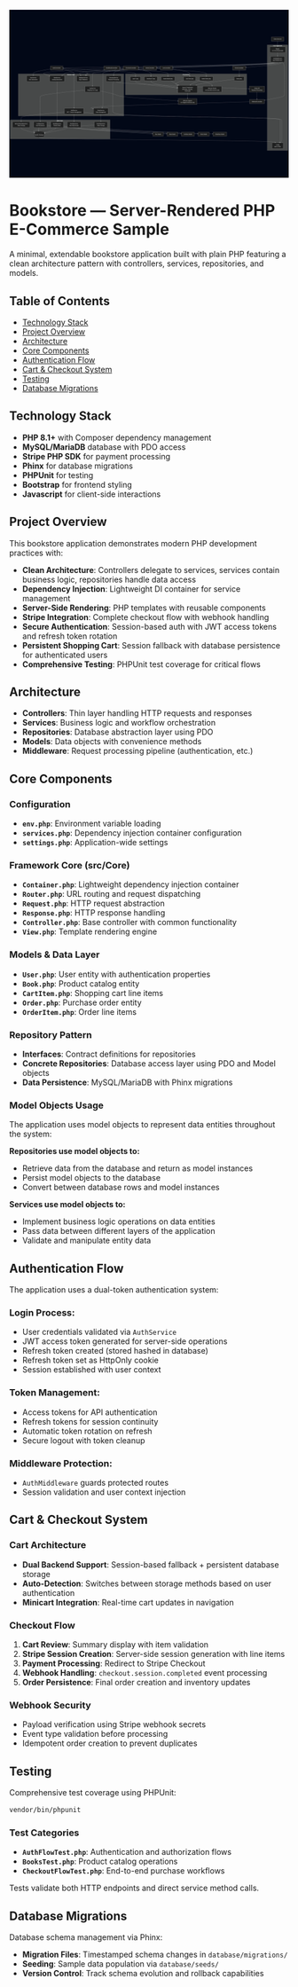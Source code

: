 ![project-graph](mermaid-diagram-2025-09-19-170558.png)

# Bookstore — Server-Rendered PHP E-Commerce Sample

A minimal, extendable bookstore application built with plain PHP featuring a clean architecture pattern with controllers, services, repositories, and models.

## Table of Contents

- [Technology Stack](#technology-stack)
- [Project Overview](#project-overview)
- [Architecture](#architecture)
- [Core Components](#core-components)
- [Authentication Flow](#authentication-flow)
- [Cart & Checkout System](#cart--checkout-system)
- [Testing](#testing)
- [Database Migrations](#database-migrations)

## Technology Stack

- **PHP 8.1+** with Composer dependency management
- **MySQL/MariaDB** database with PDO access
- **Stripe PHP SDK** for payment processing
- **Phinx** for database migrations
- **PHPUnit** for testing
- **Bootstrap** for frontend styling
- **Javascript** for client-side interactions

## Project Overview

This bookstore application demonstrates modern PHP development practices with:

- **Clean Architecture**: Controllers delegate to services, services contain business logic, repositories handle data access
- **Dependency Injection**: Lightweight DI container for service management
- **Server-Side Rendering**: PHP templates with reusable components
- **Stripe Integration**: Complete checkout flow with webhook handling
- **Secure Authentication**: Session-based auth with JWT access tokens and refresh token rotation
- **Persistent Shopping Cart**: Session fallback with database persistence for authenticated users
- **Comprehensive Testing**: PHPUnit test coverage for critical flows

## Architecture

- **Controllers**: Thin layer handling HTTP requests and responses
- **Services**: Business logic and workflow orchestration
- **Repositories**: Database abstraction layer using PDO
- **Models**: Data objects with convenience methods
- **Middleware**: Request processing pipeline (authentication, etc.)


## Core Components

### Configuration

- **`env.php`**: Environment variable loading
- **`services.php`**: Dependency injection container configuration
- **`settings.php`**: Application-wide settings

### Framework Core (src/Core)

- **`Container.php`**: Lightweight dependency injection container
- **`Router.php`**: URL routing and request dispatching
- **`Request.php`**: HTTP request abstraction
- **`Response.php`**: HTTP response handling
- **`Controller.php`**: Base controller with common functionality
- **`View.php`**: Template rendering engine

### Models & Data Layer

- **`User.php`**: User entity with authentication properties
- **`Book.php`**: Product catalog entity
- **`CartItem.php`**: Shopping cart line items
- **`Order.php`**: Purchase order entity
- **`OrderItem.php`**: Order line items

### Repository Pattern

- **Interfaces**: Contract definitions for repositories
- **Concrete Repositories**: Database access layer using PDO and Model objects
- **Data Persistence**: MySQL/MariaDB with Phinx migrations

### Model Objects Usage

The application uses model objects to represent data entities throughout the system:

**Repositories use model objects to:**
- Retrieve data from the database and return as model instances
- Persist model objects to the database
- Convert between database rows and model instances

**Services use model objects to:**
- Implement business logic operations on data entities
- Pass data between different layers of the application
- Validate and manipulate entity data

## Authentication Flow

The application uses a dual-token authentication system:

### Login Process:
- User credentials validated via `AuthService`
- JWT access token generated for server-side operations
- Refresh token created (stored hashed in database)
- Refresh token set as HttpOnly cookie
- Session established with user context

### Token Management:
- Access tokens for API authentication
- Refresh tokens for session continuity
- Automatic token rotation on refresh
- Secure logout with token cleanup

### Middleware Protection:
- `AuthMiddleware` guards protected routes
- Session validation and user context injection

## Cart & Checkout System

### Cart Architecture
- **Dual Backend Support**: Session-based fallback + persistent database storage
- **Auto-Detection**: Switches between storage methods based on user authentication
- **Minicart Integration**: Real-time cart updates in navigation

### Checkout Flow
1. **Cart Review**: Summary display with item validation
2. **Stripe Session Creation**: Server-side session generation with line items
3. **Payment Processing**: Redirect to Stripe Checkout
4. **Webhook Handling**: `checkout.session.completed` event processing
5. **Order Persistence**: Final order creation and inventory updates

### Webhook Security
- Payload verification using Stripe webhook secrets
- Event type validation before processing
- Idempotent order creation to prevent duplicates

## Testing

Comprehensive test coverage using PHPUnit:

```bash
vendor/bin/phpunit
```

### Test Categories
- **`AuthFlowTest.php`**: Authentication and authorization flows
- **`BooksTest.php`**: Product catalog operations
- **`CheckoutFlowTest.php`**: End-to-end purchase workflows

Tests validate both HTTP endpoints and direct service method calls.

## Database Migrations

Database schema management via Phinx:

- **Migration Files**: Timestamped schema changes in `database/migrations/`
- **Seeding**: Sample data population via `database/seeds/`
- **Version Control**: Track schema evolution and rollback capabilities
